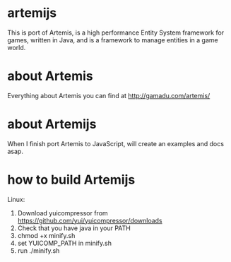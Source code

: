 artemijs
========

This is port of Artemis, is a high performance Entity System framework for games, written in Java, and is a framework to manage entities in a game world.

about Artemis
========

Everything about Artemis you can find at http://gamadu.com/artemis/


about Artemijs
========

When I finish port Artemis to JavaScript, will create an examples and docs asap.

how to build Artemijs
========

Linux:

1. Download yuicompressor from https://github.com/yui/yuicompressor/downloads
2. Check that you have java in your PATH
3. chmod +x minify.sh
4. set YUICOMP_PATH in minify.sh
4. run ./minify.sh 
